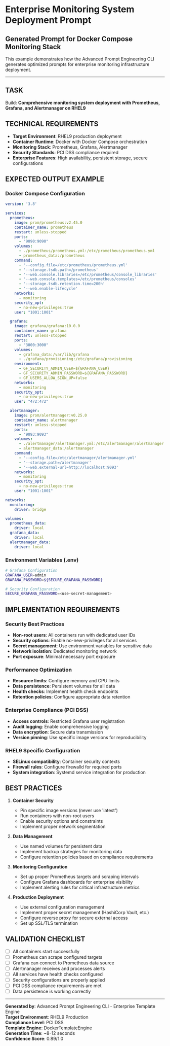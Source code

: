 # Enterprise Monitoring System Deployment Prompt

## Generated Prompt for Docker Compose Monitoring Stack

This example demonstrates how the Advanced Prompt Engineering CLI generates optimized prompts for enterprise monitoring infrastructure deployment.

---

## TASK
Build: **Comprehensive monitoring system deployment with Prometheus, Grafana, and Alertmanager on RHEL9**

## TECHNICAL REQUIREMENTS
- **Target Environment**: RHEL9 production deployment
- **Container Runtime**: Docker with Docker Compose orchestration
- **Monitoring Stack**: Prometheus, Grafana, Alertmanager
- **Security Standards**: PCI DSS compliance required
- **Enterprise Features**: High availability, persistent storage, secure configurations

## EXPECTED OUTPUT EXAMPLE

### Docker Compose Configuration
```yaml
version: '3.8'

services:
  prometheus:
    image: prom/prometheus:v2.45.0
    container_name: prometheus
    restart: unless-stopped
    ports:
      - "9090:9090"
    volumes:
      - ./prometheus/prometheus.yml:/etc/prometheus/prometheus.yml
      - prometheus_data:/prometheus
    command:
      - '--config.file=/etc/prometheus/prometheus.yml'
      - '--storage.tsdb.path=/prometheus'
      - '--web.console.libraries=/etc/prometheus/console_libraries'
      - '--web.console.templates=/etc/prometheus/consoles'
      - '--storage.tsdb.retention.time=200h'
      - '--web.enable-lifecycle'
    networks:
      - monitoring
    security_opt:
      - no-new-privileges:true
    user: "1001:1001"

  grafana:
    image: grafana/grafana:10.0.0
    container_name: grafana
    restart: unless-stopped
    ports:
      - "3000:3000"
    volumes:
      - grafana_data:/var/lib/grafana
      - ./grafana/provisioning:/etc/grafana/provisioning
    environment:
      - GF_SECURITY_ADMIN_USER=${GRAFANA_USER}
      - GF_SECURITY_ADMIN_PASSWORD=${GRAFANA_PASSWORD}
      - GF_USERS_ALLOW_SIGN_UP=false
    networks:
      - monitoring
    security_opt:
      - no-new-privileges:true
    user: "472:472"

  alertmanager:
    image: prom/alertmanager:v0.25.0
    container_name: alertmanager
    restart: unless-stopped
    ports:
      - "9093:9093"
    volumes:
      - ./alertmanager/alertmanager.yml:/etc/alertmanager/alertmanager.yml
      - alertmanager_data:/alertmanager
    command:
      - '--config.file=/etc/alertmanager/alertmanager.yml'
      - '--storage.path=/alertmanager'
      - '--web.external-url=http://localhost:9093'
    networks:
      - monitoring
    security_opt:
      - no-new-privileges:true
    user: "1001:1001"

networks:
  monitoring:
    driver: bridge

volumes:
  prometheus_data:
    driver: local
  grafana_data:
    driver: local
  alertmanager_data:
    driver: local
```

### Environment Variables (.env)
```bash
# Grafana Configuration
GRAFANA_USER=admin
GRAFANA_PASSWORD=${SECURE_GRAFANA_PASSWORD}

# Security Configuration
SECURE_GRAFANA_PASSWORD=<use-secret-management>
```

## IMPLEMENTATION REQUIREMENTS

### Security Best Practices
- **Non-root users**: All containers run with dedicated user IDs
- **Security options**: Enable no-new-privileges for all services
- **Secret management**: Use environment variables for sensitive data
- **Network isolation**: Dedicated monitoring network
- **Port exposure**: Minimal necessary port exposure

### Performance Optimization
- **Resource limits**: Configure memory and CPU limits
- **Data persistence**: Persistent volumes for all data
- **Health checks**: Implement health check endpoints
- **Retention policies**: Configure appropriate data retention

### Enterprise Compliance (PCI DSS)
- **Access controls**: Restricted Grafana user registration
- **Audit logging**: Enable comprehensive logging
- **Data encryption**: Secure data transmission
- **Version pinning**: Use specific image versions for reproducibility

### RHEL9 Specific Configuration
- **SELinux compatibility**: Container security contexts
- **Firewall rules**: Configure firewalld for required ports
- **System integration**: Systemd service integration for production

## BEST PRACTICES

1. **Container Security**
   - Pin specific image versions (never use 'latest')
   - Run containers with non-root users
   - Enable security options and constraints
   - Implement proper network segmentation

2. **Data Management**
   - Use named volumes for persistent data
   - Implement backup strategies for monitoring data
   - Configure retention policies based on compliance requirements

3. **Monitoring Configuration**
   - Set up proper Prometheus targets and scraping intervals
   - Configure Grafana dashboards for enterprise visibility
   - Implement alerting rules for critical infrastructure metrics

4. **Production Deployment**
   - Use external configuration management
   - Implement proper secret management (HashiCorp Vault, etc.)
   - Configure reverse proxy for secure external access
   - Set up SSL/TLS termination

## VALIDATION CHECKLIST

- [ ] All containers start successfully
- [ ] Prometheus can scrape configured targets
- [ ] Grafana can connect to Prometheus data source
- [ ] Alertmanager receives and processes alerts
- [ ] All services have health checks configured
- [ ] Security configurations are properly applied
- [ ] PCI DSS compliance requirements are met
- [ ] Data persistence is working correctly

---

**Generated by**: Advanced Prompt Engineering CLI - Enterprise Template Engine  
**Target Environment**: RHEL9 Production  
**Compliance Level**: PCI DSS  
**Template Engine**: DockerTemplateEngine  
**Generation Time**: ~8-12 seconds  
**Confidence Score**: 0.89/1.0
